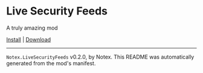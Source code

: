 # Live Security Feeds

A truly amazing mod

[Install](https://hitman-resources.netlify.app/smf-install-link/https://github.com/Notexe/h3-live-security-feeds/releases/latest/download/mod.framework.zip) | [Download](https://github.com/Notexe/h3-live-security-feeds/releases/latest/download/mod.framework.zip)

---

`Notex.LiveSecurityFeeds` v0.2.0, by Notex. This README was automatically generated from the mod's manifest.
